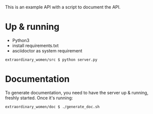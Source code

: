 This is an example API with a script to document the API.

Up & running
============

* Python3
* install requirements.txt
* asciidoctor as system requirement

```
extraordinary_women/src $ python server.py
```


Documentation
=============

To generate documentation, you need to have the server up & running, freshly started. Once it's running:

```
extraordinary_women/doc $ ./generate_doc.sh
```
